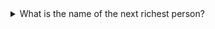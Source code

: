 <details>
  <summary>What is the name of the next richest person?</summary>
  <p>
    `
   * I don't know
    `
  </p>
</details>
  
